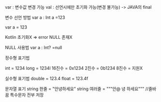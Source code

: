 var : 변수값 변경 가능
val : 선언시에만 초기화 가능(변경 불가능) -> JAVA의 final

변수 선언 방법
var a : Int
a =123

var a = 123

Kotlin 초기화X => error
NULL 존재X

NULL 사용법
var a : Int? =null

정수형 표기법

int = 1234
long = 1234l
16진수 = 0x1234
2진수 = 0b1234
8진수 = 지원X

실수형 표기법
double = 123.4
float = 123.4f

문자열 표기
string 한줄 = "안녕하세요"
string 여러줄 = """안@
녕 하세요""" //줄바꿈 특수문자 전부 저장



